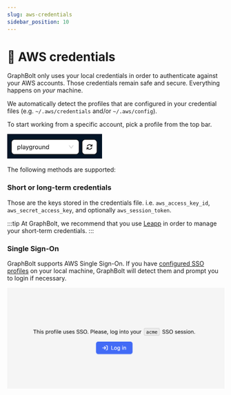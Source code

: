 ```yaml
---
slug: aws-credentials
sidebar_position: 10
---
```


# 🔑 AWS credentials 

GraphBolt only uses your local credentials in order to authenticate against your AWS accounts. Those credentials remain safe and secure. Everything happens on *your* machine. 

We automatically detect the profiles that are configured in your credential files (e.g. `~/.aws/credentials` and/or `~/.aws/config`). 

To start working from a specific account, pick a profile from the top bar.

![Profile Picker](img/profiles.png)

The following methods are supported:

### Short or long-term credentials

Those are the keys stored in the credentials file. i.e. `aws_access_key_id`, `aws_secret_access_key`, and optionally `aws_session_token`.

:::tip
At GraphBolt, we recommend that you use [Leapp](https://leapp.cloud) in order to manage your short-term credentials.
:::

### Single Sign-On

GraphBolt supports AWS Single Sign-On. If you have [configured SSO profiles](https://docs.aws.amazon.com/cli/latest/userguide/sso-configure-profile-token.html) on your local machine, GraphBolt will detect them and prompt you to login if necessary.

![SSO Login](img/sso.png)

